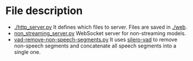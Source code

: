 # File description

- [./http_server.py](./http_server.py) It defines which files to server.
  Files are saved in [./web](./web).
- [non_streaming_server.py](./non_streaming_server.py) WebSocket server for
  non-streaming models.
- [vad-remove-non-speech-segments.py](./vad-remove-non-speech-segments.py) It uses
  [silero-vad](https://github.com/snakers4/silero-vad) to remove non-speech
  segments and concatenate all speech segments into a single one.
